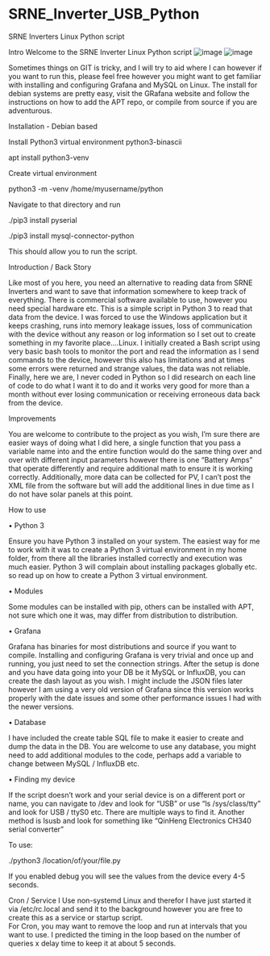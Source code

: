 # SRNE_Inverter_USB_Python
SRNE Inverters Linux Python script

Intro
Welcome to the SRNE Inverter Linux Python script
![image](https://github.com/sciferbl8ke/SRNE_Inverter_USB_Python/assets/167745967/ed891afa-4072-43aa-b625-1e6d8ff0561d)
![image](https://github.com/sciferbl8ke/SRNE_Inverter_USB_Python/assets/167745967/354f0fa7-f0e8-4cd6-ae2c-1077311e2e58)

Sometimes things on GIT is tricky, and I will try to aid where I can however if you want to run this, please feel free however you might want to get familiar with installing and configuring Grafana and MySQL on Linux.  The install for debian systems are pretty easy, visit the GRafana website and follow the instructions on how to add the APT repo, or compile from source if you are adventurous.

Installation - Debian based

Install Python3 virtual environment python3-binascii

apt install python3-venv

Create virtual environment

python3 -m -venv /home/myusername/python

Navigate to that directory and run

./pip3 install pyserial

./pip3 install mysql-connector-python

This should allow you to run the script.

Introduction / Back Story

Like most of you here, you need an alternative to reading data from SRNE Inverters and want to save that information somewhere to keep track of everything.  There is commercial software available to use, however you need special hardware etc.  This is a simple script in Python 3 to read that data from the device. 
I was forced to use the Windows application but it keeps crashing, runs into memory leakage issues, loss of communication with the device without any reason or log information so I set out to create something in my favorite place….Linux. 
I initially created a Bash script using very basic bash tools to monitor the port and read the information as I send commands to the device, however this also has limitations and at times some errors were returned and strange values, the data was not reliable.
Finally, here we are, I never coded in Python so I did research on each line of code to do what I want it to do and it works very good for more than a month without ever losing communication or receiving erroneous data back from the device.

Improvements

You are welcome to contribute to the project as you wish, I’m sure there are easier ways of doing what I did here, a single function that you pass a variable name into and the entire function would do the same thing over and over with different input parameters however there is one “Battery Amps” that operate differently and require additional math to ensure it is working correctly.
Additionally, more data can be collected for PV, I can’t post the XML file from the software but will add the additional lines in due time as I do not have solar panels at this point.


How to use

•	Python 3

Ensure you have Python 3 installed on your system.  The easiest way for me to work with it was to create a Python 3 virtual environment in my home folder, from there all the libraries installed correctly and execution was much easier.  Python 3 will complain about installing packages globally etc. so read up on how to create a Python 3 virtual environment.

•	Modules

Some modules can be installed with pip, others can be installed with APT, not sure which one it was, may differ from distribution to distribution.

•	Grafana

Grafana has binaries for most distributions and source if you want to compile.  Installing and configuring Grafana is very trivial and once up and running, you just need to set the connection strings. After the setup is done and you have data going into your DB be it MySQL or InfluxDB, you can create the dash layout as you wish.  I might include the JSON files later however I am using a very old version of Grafana since this version works properly with the date issues and some other performance issues I had with the newer versions.

•	Database

I have included the create table SQL file to make it easier to create and dump the data in the DB.  You are welcome to use any database, you might need to add additional modules to the code, perhaps add a variable to change between MySQL / InfluxDB etc.

•	Finding my device

If the script doesn’t work and your serial device is on a different port or name, you can navigate to /dev and look for “USB” or use “ls /sys/class/tty” and look for USB / ttyS0 etc.  There are multiple ways to find it.  Another method is lsusb and look for something like “QinHeng Electronics CH340 serial converter”

To use:

./python3 /location/of/your/file.py

If you enabled debug you will see the values from the device every 4-5 seconds.

Cron / Service
I Use non-systemd Linux and therefor I have just started it via /etc/rc.local and send it to the background however you are free to create this as a service or startup script.  
For Cron, you may want to remove the loop and run at intervals that you want to use.  I predicted the timing in the loop based on the number of queries x delay time to keep it at about 5 seconds.




